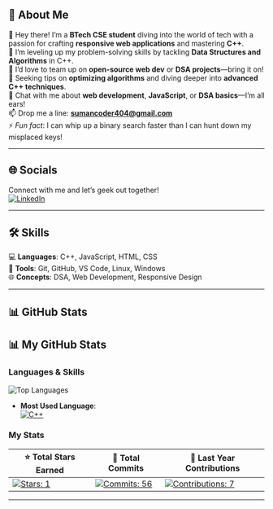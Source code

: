 ## 💫 About Me  

👋 Hey there! I’m a **BTech CSE student** diving into the world of tech with a passion for crafting **responsive web applications** and mastering **C++**.  
🌱 I’m leveling up my problem-solving skills by tackling **Data Structures and Algorithms** in C++.  
👯 I’d love to team up on **open-source web dev** or **DSA projects**—bring it on!  
🤔 Seeking tips on **optimizing algorithms** and diving deeper into **advanced C++ techniques**.  
💬 Chat with me about **web development**, **JavaScript**, or **DSA basics**—I’m all ears!  
📫 Drop me a line: **[sumancoder404@gmail.com](mailto:sumancoder404@gmail.com)**  
⚡ *Fun fact*: I can whip up a binary search faster than I can hunt down my misplaced keys!  

---

## 🌐 Socials  
Connect with me and let’s geek out together!  
[![LinkedIn](https://img.shields.io/badge/LinkedIn-0A66C2?style=for-the-badge&logo=linkedin&logoColor=white)](https://www.linkedin.com/in/suman-maity-b84879292/)   

---

## 🛠️ Skills  
💻 **Languages**: C++, JavaScript, HTML, CSS  
🧰 **Tools**: Git, GitHub, VS Code, Linux, Windows  
🌐 **Concepts**: DSA, Web Development, Responsive Design  

---

## 📊 GitHub Stats  
## 📊 My GitHub Stats  

### Languages & Skills  
![Top Languages](https://github-readme-stats.vercel.app/api/top-langs/?username=sumancpp&layout=compact&theme=radical&hide_border=true&langs_count=6&title_color=FF00FF&text_color=FFFFFF)  
- **Most Used Language**:  
  [![C++](https://img.shields.io/badge/C++-00599C?style=for-the-badge&logo=c%2B%2B&logoColor=white)](https://github.com/sumancpp)  

### My Stats  
| ⭐ **Total Stars Earned** | 💾 **Total Commits** | 📅 **Last Year Contributions** |
|---------------------------|----------------------|-------------------------------|
| [![Stars: 1](https://img.shields.io/badge/Stars-1-FFD700?style=for-the-badge)](https://github.com/sumancpp?tab=stars) | [![Commits: 56](https://img.shields.io/badge/Commits-56-00FF00?style=for-the-badge)](https://github.com/sumancpp) | [![Contributions: 7](https://img.shields.io/badge/Contributions-7-FF4500?style=for-the-badge)](https://github.com/sumancpp) |



---



<!--
**sumancpp/sumancpp** is a ✨ _special_ ✨ repository because its `README.md` (this file) appears on your GitHub profile.

Here are some ideas to get you started:

- 🔭 I’m currently working on ...
- 🌱 I’m currently learning ...
- 👯 I’m looking to collaborate on ...
- 🤔 I’m looking for help with ...
- 💬 Ask me about ...
- 📫 How to reach me: ...
- 😄 Pronouns: ...
- ⚡ Fun fact: ...
-->
